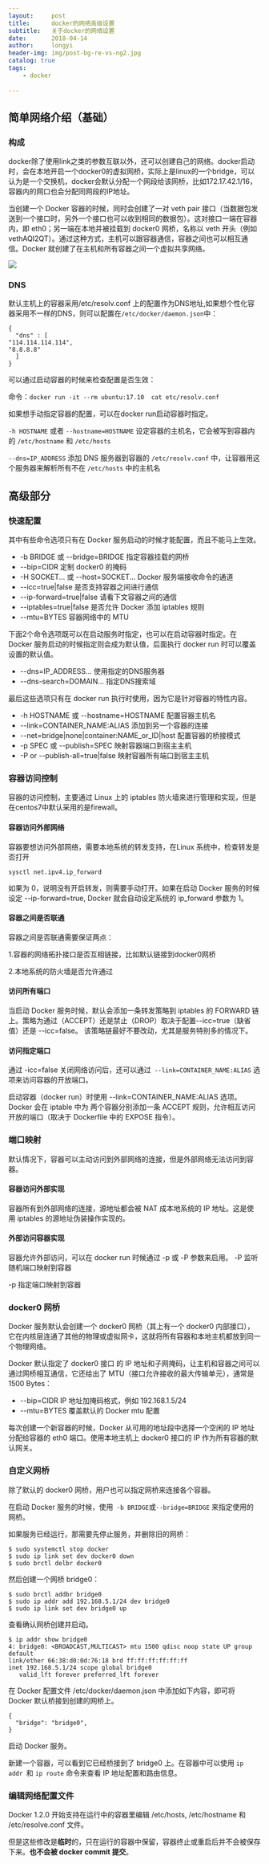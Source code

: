 ```yaml
---
layout:     post
title:      docker的网络高级设置
subtitle:   关于docker的网络设置
date:       2018-04-14
author:     longyi
header-img: img/post-bg-re-vs-ng2.jpg
catalog: true
tags:
    - docker
    
---
```


## 简单网络介绍（基础）

### 构成

docker除了使用link之类的参数互联以外，还可以创建自己的网络。docker启动时，会在本地开启一个docker0的虚拟网桥，实际上是linux的一个bridge，可以认为是一个交换机，docker会默认分配一个网段给该网桥，比如172.17.42.1/16，容器内的网口也会分配同网段的IP地址。

当创建一个 Docker 容器的时候，同时会创建了一对 veth pair 接口（当数据包发送到一个接口时，另外一个接口也可以收到相同的数据包）。这对接口一端在容器内，即 eth0；另一端在本地并被挂载到 docker0 网桥，名称以 veth 开头（例如 vethAQI2QT）。通过这种方式，主机可以跟容器通信，容器之间也可以相互通信。Docker 就创建了在主机和所有容器之间一个虚拟共享网络。

![](https://yeasy.gitbooks.io/docker_practice/content/advanced_network/_images/network.png)

### DNS

默认主机上的容器采用/etc/resolv.conf 上的配置作为DNS地址,如果想个性化容器采用不一样的DNS，则可以配置在`/etc/docker/daemon.json`中：
    
    {
      "dns" : [
    "114.114.114.114",
    "8.8.8.8"
      ]
    }
    
可以通过启动容器的时候来检查配置是否生效：

命令：`docker run -it --rm ubuntu:17.10  cat etc/resolv.conf`

如果想手动指定容器的配置，可以在docker run启动容器时指定。

`-h HOSTNAME` 或者 `--hostname=HOSTNAME` 设定容器的主机名，它会被写到容器内的 `/etc/hostname` 和 `/etc/hosts`

`--dns=IP_ADDRESS` 添加 DNS 服务器到容器的 `/etc/resolv.conf` 中，让容器用这个服务器来解析所有不在 `/etc/hosts` 中的主机名

## 高级部分

### 快速配置

其中有些命令选项只有在 Docker 服务启动的时候才能配置，而且不能马上生效。

- -b BRIDGE 或 --bridge=BRIDGE 指定容器挂载的网桥
- --bip=CIDR 定制 docker0 的掩码
- -H SOCKET... 或 --host=SOCKET... Docker 服务端接收命令的通道
- --icc=true|false 是否支持容器之间进行通信
- --ip-forward=true|false 请看下文容器之间的通信
- --iptables=true|false 是否允许 Docker 添加 iptables 规则
- --mtu=BYTES 容器网络中的 MTU

下面2个命令选项既可以在启动服务时指定，也可以在启动容器时指定。在 Docker 服务启动的时候指定则会成为默认值，后面执行 docker run 时可以覆盖设置的默认值。

- --dns=IP_ADDRESS... 使用指定的DNS服务器
- --dns-search=DOMAIN... 指定DNS搜索域

最后这些选项只有在 docker run 执行时使用，因为它是针对容器的特性内容。

- -h HOSTNAME 或 --hostname=HOSTNAME 配置容器主机名
- --link=CONTAINER_NAME:ALIAS 添加到另一个容器的连接
- --net=bridge|none|container:NAME_or_ID|host 配置容器的桥接模式
- -p SPEC 或 --publish=SPEC 映射容器端口到宿主主机
- -P or --publish-all=true|false 映射容器所有端口到宿主主机

### 容器访问控制

容器的访问控制，主要通过 Linux 上的 iptables 防火墙来进行管理和实现，但是在centos7中默认采用的是firewall。

#### 容器访问外部网络

容器要想访问外部网络，需要本地系统的转发支持，在Linux 系统中，检查转发是否打开

    sysctl net.ipv4.ip_forward

如果为 0，说明没有开启转发，则需要手动打开。如果在启动 Docker 服务的时候设定 --ip-forward=true, Docker 就会自动设定系统的 ip_forward 参数为 1。

#### 容器之间是否联通

容器之间是否联通需要保证两点：

1.容器的网络拓扑接口是否互相链接，比如默认链接到docker0网桥

2.本地系统的防火墙是否允许通过

#### 访问所有端口

当启动 Docker 服务时候，默认会添加一条转发策略到 iptables 的 FORWARD 链上。策略为通过（ACCEPT）还是禁止（DROP）取决于配置--icc=true（缺省值）还是 --icc=false。 该策略链最好不要改动，尤其是服务特别多的情况下。

#### 访问指定端口

通过 -icc=false 关闭网络访问后，还可以通过` --link=CONTAINER_NAME:ALIAS` 选项来访问容器的开放端口。

启动容器（docker run）时使用 --link=CONTAINER_NAME:ALIAS 选项。Docker 会在 iptable 中为 两个容器分别添加一条 ACCEPT 规则，允许相互访问开放的端口（取决于 Dockerfile 中的 EXPOSE 指令）。

### 端口映射

默认情况下，容器可以主动访问到外部网络的连接，但是外部网络无法访问到容器。

#### 容器访问外部实现
容器所有到外部网络的连接，源地址都会被 NAT 成本地系统的 IP 地址。这是使用 iptables 的源地址伪装操作实现的。

#### 外部访问容器实现
容器允许外部访问，可以在 docker run 时候通过 -p 或 -P 参数来启用。
-P 监听随机端口映射到容器

-p 指定端口映射到容器

### docker0 网桥

Docker 服务默认会创建一个 docker0 网桥（其上有一个 docker0 内部接口），它在内核层连通了其他的物理或虚拟网卡，这就将所有容器和本地主机都放到同一个物理网络。

Docker 默认指定了 docker0 接口 的 IP 地址和子网掩码，让主机和容器之间可以通过网桥相互通信，它还给出了 MTU（接口允许接收的最大传输单元），通常是 1500 Bytes：

- --bip=CIDR IP 地址加掩码格式，例如 192.168.1.5/24
- --mtu=BYTES 覆盖默认的 Docker mtu 配置

每次创建一个新容器的时候，Docker 从可用的地址段中选择一个空闲的 IP 地址分配给容器的 eth0 端口。使用本地主机上 docker0 接口的 IP 作为所有容器的默认网关。

### 自定义网桥

除了默认的 docker0 网桥，用户也可以指定网桥来连接各个容器。

在启动 Docker 服务的时候，使用` -b BRIDGE`或`--bridge=BRIDGE` 来指定使用的网桥。

如果服务已经运行，那需要先停止服务，并删除旧的网桥：

    $ sudo systemctl stop docker
    $ sudo ip link set dev docker0 down
    $ sudo brctl delbr docker0

然后创建一个网桥 bridge0：
    
    $ sudo brctl addbr bridge0
    $ sudo ip addr add 192.168.5.1/24 dev bridge0
    $ sudo ip link set dev bridge0 up

查看确认网桥创建并启动。

    $ ip addr show bridge0
    4: bridge0: <BROADCAST,MULTICAST> mtu 1500 qdisc noop state UP group default
    link/ether 66:38:d0:0d:76:18 brd ff:ff:ff:ff:ff:ff
    inet 192.168.5.1/24 scope global bridge0
       valid_lft forever preferred_lft forever
    
在 Docker 配置文件 /etc/docker/daemon.json 中添加如下内容，即可将 Docker 默认桥接到创建的网桥上。

    {
      "bridge": "bridge0",
    }
    

启动 Docker 服务。

新建一个容器，可以看到它已经桥接到了 bridge0 上。在容器中可以使用 `ip addr `和 `ip route` 命令来查看 IP 地址配置和路由信息。

### 编辑网络配置文件

Docker 1.2.0 开始支持在运行中的容器里编辑 /etc/hosts, /etc/hostname 和 /etc/resolve.conf 文件。

但是这些修改是**临时**的，只在运行的容器中保留，容器终止或重启后并不会被保存下来。**也不会被 docker commit 提交**。




